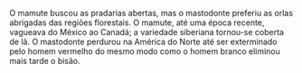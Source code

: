 ﻿O mamute buscou as pradarias abertas, mas o mastodonte preferiu as orlas abrigadas das regiões florestais. O mamute, até uma época recente, vagueava do México ao Canadá; a variedade siberiana tornou-se coberta de lã. O mastodonte perdurou na América do Norte até ser exterminado pelo homem vermelho do mesmo modo como o homem branco eliminou mais tarde o bisão.